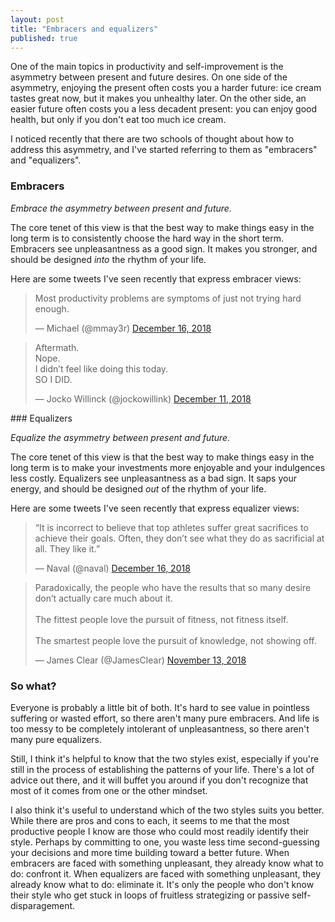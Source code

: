 ```yaml
---
layout: post
title: "Embracers and equalizers"
published: true
---
```


One of the main topics in productivity and self-improvement is the asymmetry between present and future desires. On one side of the asymmetry, enjoying the present often costs you a harder future: ice cream tastes great now, but it makes you unhealthy later. On the other side, an easier future often costs you a less decadent present: you can enjoy good health, but only if you don't eat too much ice cream.

I noticed recently that there are two schools of thought about how to address this asymmetry, and I've started referring to them as "embracers" and "equalizers".

### Embracers

*Embrace the asymmetry between present and future.*

The core tenet of this view is that the best way to make things easy in the long term is to consistently choose the hard way in the short term. Embracers see unpleasantness as a good sign. It makes you stronger, and should be designed *into* the rhythm of your life.

Here are some tweets I've seen recently that express embracer views:

<blockquote class="twitter-tweet" data-lang="en"><p lang="en" dir="ltr">Most productivity problems are symptoms of just not trying hard enough.</p>&mdash; Michael (@mmay3r) <a href="https://twitter.com/mmay3r/status/1074406570560114688">December 16, 2018</a></blockquote>
<blockquote class="twitter-tweet" data-lang="en"><p lang="en" dir="ltr">Aftermath.<br/>Nope.<br/>I didn’t feel like doing this today.<br/>SO I DID.</p>&mdash; Jocko Willinck (@jockowillink) <a href="https://twitter.com/jockowillink/status/1072515326280155136">December 11, 2018</a></blockquote>
### Equalizers

*Equalize the asymmetry between present and future.*

The core tenet of this view is that the best way to make things easy in the long term is to make your investments more enjoyable and your indulgences less costly. Equalizers see unpleasantness as a bad sign. It saps your energy, and should be designed *out* of the rhythm of your life.

Here are some tweets I've seen recently that express equalizer views:

<blockquote class="twitter-tweet" data-lang="en"><p lang="en" dir="ltr">“It is incorrect to believe that top athletes suffer great sacrifices to achieve their goals. Often, they don’t see what they do as sacrificial at all. They like it.”</p>&mdash; Naval (@naval) <a href="https://twitter.com/naval/status/1074571095984861184">December 16, 2018</a></blockquote>
<blockquote class="twitter-tweet" data-lang="en"><p lang="en" dir="ltr">Paradoxically, the people who have the results that so many desire don’t actually care much about it.<br/><br/>
The fittest people love the pursuit of fitness, not fitness itself.<br/><br/>The smartest people love the pursuit of knowledge, not showing off.</p>&mdash; James Clear (@JamesClear) <a href="https://twitter.com/JamesClear/status/1062349474591395840">November 13, 2018</a></blockquote>

### So what?

Everyone is probably a little bit of both. It's hard to see value in pointless suffering or wasted effort, so there aren't many pure embracers. And life is too messy to be completely intolerant of unpleasantness, so there aren't many pure equalizers.

Still, I think it's helpful to know that the two styles exist, especially if you're still in the process of establishing the patterns of your life. There's a lot of advice out there, and it will buffet you around if you don't recognize that most of it comes from one or the other mindset.

I also think it's useful to understand which of the two styles suits you better. While there are pros and cons to each, it seems to me that the most productive people I know are those who could most readily identify their style. Perhaps by committing to one, you waste less time second-guessing your decisions and more time building toward a better future. When embracers are faced with something unpleasant, they already know what to do: confront it. When equalizers are faced with something unpleasant, they already know what to do: eliminate it. It's only the people who don't know their style who get stuck in loops of fruitless strategizing or passive self-disparagement. 

<script async src="//platform.twitter.com/widgets.js" charset="utf-8"></script>